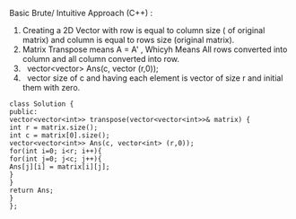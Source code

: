 Basic Brute/ Intuitive Approach (C++)  :
1. Creating a 2D Vector with row is equal to column size ( of original matrix) and column is equal to rows size (original matrix).
2. Matrix Transpose means A = A' , Whicyh Means All rows converted into column and all column converted into row.
3.   vector<vector<int>> Ans(c, vector<int> (r,0));
4.   vector size of c and having each element is vector of size r and initial them with zero.
​
```
class Solution {
public:
vector<vector<int>> transpose(vector<vector<int>>& matrix) {
int r = matrix.size();
int c = matrix[0].size();
vector<vector<int>> Ans(c, vector<int> (r,0));
for(int i=0; i<r; i++){
for(int j=0; j<c; j++){
Ans[j][i] = matrix[i][j];
}
}
return Ans;
}
};
```
​